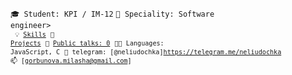 <code>🎓 Student: KPI / IM-12</code>
<code>👷 Speciality: Software engineer><br>
<code>💡 [Skills](SKILLS.md)</code>
<code>🧻 [Projects](PROJECTS.md)</code>
<code>📢 [Public talks: 0](TALKS.md)</code>
<code>🧑‍💻 Languages: JavaScript, C</code>
<code>💬 telegram: [@neliudochka]https://telegram.me/neliudochka</code>
<code>📫 [gorbunova.milasha@gmail.com]</code>
